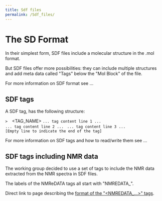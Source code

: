 ```yaml
---
title: Sdf files
permalink: /Sdf_files/
---
```


The SD Format
=============

In their simplest form, SDF files include a molecular structure in the
.mol format.

But SDF files offer more possibilities: they can include multiple
structures and add meta data called "Tags" below the "Mol Block" of the
file.

For more information on SDF format see ...

SDF tags
--------

A SDF tag, has the following structure:

`>  `<TAG_NAME>
`... tag content line 1 ... `
`... tag content line 2 ... `
`... tag content line 3 ...`
`[Empty line to indicate the end of the tag]`

For more information on SDF tags and how to read/write them see ...

SDF tags including NMR data
---------------------------

The working group decided to use a set of tags to include the NMR data
extracted from the NMR spectra in SDF files.

The labels of the NMReDATA tags all start with "NMREDATA_".

Direct link to page describing the [format of the "\<NMREDATA_...\>"
tags](/NMReDATA_tag_format "link").